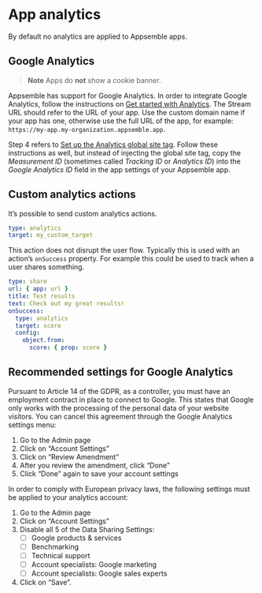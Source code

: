 # App analytics

By default no analytics are applied to Appsemble apps.

## Google Analytics

> **Note** Apps do **not** show a cookie banner.

Appsemble has support for Google Analytics. In order to integrate Google Analytics, follow the
instructions on [Get started with Analytics](https://support.google.com/analytics/answer/1008015).
The Stream URL should refer to the URL of your app. Use the custom domain name if your app has one,
otherwise use the full URL of the app, for example: `https://my-app.my-organization.appsemble.app`.

Step 4 refers to
[Set up the Analytics global site tag](https://support.google.com/analytics/answer/1008080). Follow
these instructions as well, but instead of injecting the global site tag, copy the _Measurement ID_
(sometimes called _Tracking ID_ or _Analytics ID_) into the _Google Analytics ID_ field in the app
settings of your Appsemble app.

## Custom analytics actions

It’s possible to send custom analytics actions.

```yaml
type: analytics
target: my_custom_target
```

This action does not disrupt the user flow. Typically this is used with an action’s `onSuccess`
property. For example this could be used to track when a user shares something.

```yaml
type: share
url: { app: url }
title: Test results
text: Check out my great results!
onSuccess:
  type: analytics
  target: score
  config:
    object.from:
      score: { prop: score }
```

## Recommended settings for Google Analytics

Pursuant to Article 14 of the GDPR, as a controller, you must have an employment contract in place
to connect to Google. This states that Google only works with the processing of the personal data of
your website visitors. You can cancel this agreement through the Google Analytics settings menu:

1. Go to the Admin page
2. Click on “Account Settings”
3. Click on “Review Amendment”
4. After you review the amendment, click “Done”
5. Click “Done” again to save your account settings

In order to comply with European privacy laws, the following settings must be applied to your
analytics account:

1. Go to the Admin page
2. Click on “Account Settings”
3. Disable all 5 of the Data Sharing Settings:
   - [ ] Google products & services
   - [ ] Benchmarking
   - [ ] Technical support
   - [ ] Account specialists: Google marketing
   - [ ] Account specialists: Google sales experts
4. Click on “Save”.
